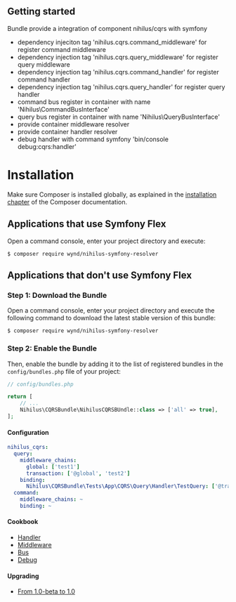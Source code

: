 ## Getting started

Bundle provide a integration of component nihilus/cqrs with symfony
- dependency injeciton tag 'nihilus.cqrs.command_middleware' for register command middleware
- dependency injection tag 'nihilus.cqrs.query_middleware' for register query middleware
- dependency injection tag 'nihilus.cqrs.command_handler' for register command handler
- dependency injection tag 'nihilus.cqrs.query_handler' for register query handler
- command bus register in container with name 'Nihilus\CommandBusInterface'
- query bus register in container with name 'Nihilus\QueryBusInterface'
- provide container middleware resolver
- provide container handler resolver
- debug handler with command symfony 'bin/console debug:cqrs:handler'

Installation
============

Make sure Composer is installed globally, as explained in the
[installation chapter](https://getcomposer.org/doc/00-intro.md)
of the Composer documentation.

Applications that use Symfony Flex
----------------------------------

Open a command console, enter your project directory and execute:

```console
$ composer require wynd/nihilus-symfony-resolver
```

Applications that don't use Symfony Flex
----------------------------------------

### Step 1: Download the Bundle

Open a command console, enter your project directory and execute the
following command to download the latest stable version of this bundle:

```console
$ composer require wynd/nihilus-symfony-resolver
```

### Step 2: Enable the Bundle

Then, enable the bundle by adding it to the list of registered bundles
in the `config/bundles.php` file of your project:

```php
// config/bundles.php

return [
    // ...
    Nihilus\CQRSBundle\NihilusCQRSBUndle::class => ['all' => true],
];
```

#### Configuration

```yaml
nihilus_cqrs:
  query:
    middleware_chains:
      global: ['test1']
      transaction: ['@global', 'test2']
    binding:
      Nihilus\CQRSBundle\Tests\App\CQRS\Query\Handler\TestQuery: ['@transaction', 'test3']
  command:
    middleware_chains: ~
    binding: ~
```

#### Cookbook
- [Handler](handler.md)
- [Middleware](middleware.md)
- [Bus](bus.md)
- [Debug](debug.md)

#### Upgrading
- [From 1.0-beta to 1.0](upgrading/upgrade-from-1.0-beta-to-1.0.md)